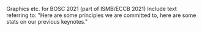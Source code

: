 Graphics etc. for BOSC 2021 (part of ISMB/ECCB 2021)
Include text referring to: "Here are some principles we are committed to, here are some stats on our previous keynotes."
